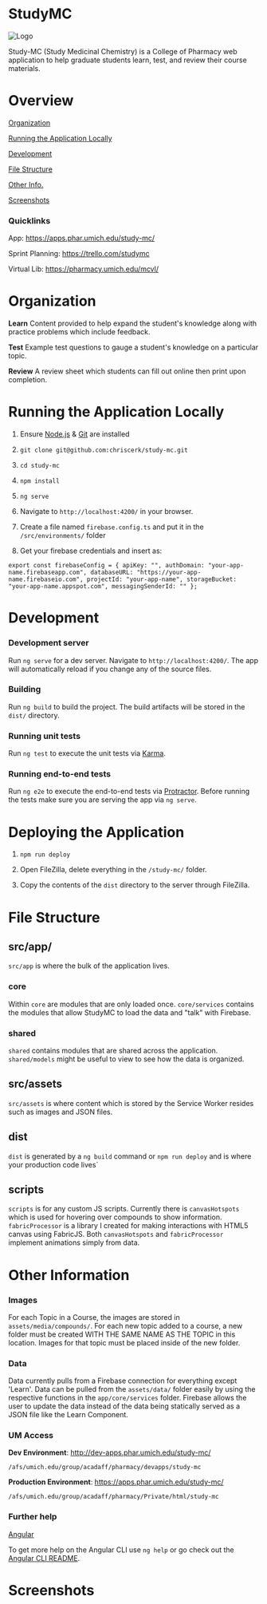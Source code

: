 # StudyMC

<img align="center" src="https://raw.githubusercontent.com/chriscerk/studymc/master/readme/studymc-logo.jpg" alt="Logo">

Study-MC (Study Medicinal Chemistry) is a College of Pharmacy web application to help graduate students learn, test, and review their course materials.

# Overview

[Organization](https://github.com/chriscerk/study-mc#organization)

[Running the Application Locally](https://github.com/chriscerk/study-mc#running-the-application-locally)

[Development](https://github.com/chriscerk/study-mc#development)

[File Structure](https://github.com/chriscerk/study-mc#structure)

[Other Info.](https://github.com/chriscerk/studymc#other-information)

[Screenshots](https://github.com/chriscerk/studymc#screenshots)

### Quicklinks
App: https://apps.phar.umich.edu/study-mc/

Sprint Planning: https://trello.com/studymc

Virtual Lib: https://pharmacy.umich.edu/mcvl/


# Organization
<strong>Learn</strong>
Content provided to help expand the student's knowledge along with practice problems which include feedback.

<strong>Test</strong>
Example test questions to gauge a student's knowledge on a particular topic.

<strong>Review</strong>
A review sheet which students can fill out online then print upon completion.


# Running the Application Locally


1. Ensure [Node.js](https://nodejs.org/en/) & [Git](https://git-scm.com/downloads) are installed

2. `git clone git@github.com:chriscerk/study-mc.git`

3. `cd study-mc`

4. `npm install`

5. `ng serve` 

6. Navigate to `http://localhost:4200/` in your browser.

7. Create a file named `firebase.config.ts` and put it in the `/src/environments/` folder

8. Get your firebase credentials and insert as:

`export const firebaseConfig = {
    apiKey: "",
    authDomain: "your-app-name.firebaseapp.com",
    databaseURL: "https://your-app-name.firebaseio.com",
    projectId: "your-app-name",
    storageBucket: "your-app-name.appspot.com",
    messagingSenderId: ""
  };`

# Development

### Development server
Run `ng serve` for a dev server. Navigate to `http://localhost:4200/`. The app will automatically reload if you change any of the source files.


### Building

Run `ng build` to build the project. The build artifacts will be stored in the `dist/` directory.


### Running unit tests

Run `ng test` to execute the unit tests via [Karma](https://karma-runner.github.io).


### Running end-to-end tests

Run `ng e2e` to execute the end-to-end tests via [Protractor](http://www.protractortest.org/).
Before running the tests make sure you are serving the app via `ng serve`.


# Deploying the Application

1. `npm run deploy`

2. Open FileZilla, delete everything in the `/study-mc/` folder.

2. Copy the contents of the `dist` directory to the server through FileZilla.


# File Structure

## src/app/
`src/app` is where the bulk of the application lives. 

### core
Within `core` are modules that are only loaded once. `core/services` contains the modules that allow StudyMC to load the data and "talk" with Firebase.

### shared
`shared` contains modules that are shared across the application. `shared/models` might be useful to view to see how the data is organized.

## src/assets
`src/assets` is where content which is stored by the Service Worker resides such as images and JSON files. 

## dist
`dist` is generated by a `ng build` command or `npm run deploy` and is where your production code lives`

## scripts
`scripts` is for any custom JS scripts. Currently there is `canvasHotspots` which is used for hovering over compounds to show information. `fabricProcessor` is a library I created for making interactions with HTML5 canvas using FabricJS. Both `canvasHotspots` and `fabricProcessor` implement animations simply from data.

# Other Information

### Images

For each Topic in a Course, the images are stored in `assets/media/compounds/`. For each new topic added to a course, a new folder must be created WITH THE SAME NAME AS THE TOPIC in this location. Images for that topic must be placed inside of the new folder. 


### Data

Data currently pulls from a Firebase connection for everything except 'Learn'. Data can be pulled from the `assets/data/` folder easily by using the respective functions in the `app/core/services` folder. Firebase allows the user to update the data instead of the data being statically served as a JSON file like the Learn Component.


### UM Access

<strong>Dev Environment</strong>: http://dev-apps.phar.umich.edu/study-mc/

`/afs/umich.edu/group/acadaff/pharmacy/devapps/study-mc`

<strong>Production Environment</strong>: https://apps.phar.umich.edu/study-mc/

`/afs/umich.edu/group/acadaff/pharmacy/Private/html/study-mc`


### Further help

[Angular](https://angular.io)

To get more help on the Angular CLI use `ng help` or go check out the [Angular CLI README](https://github.com/angular/angular-cli/blob/master/README.md).

# Screenshots
